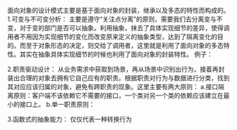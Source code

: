面向对象的设计模式主要是基于面向对象的封装，继承以及多态的特性而构成的。
1.可变与不可变分析：
	主要是遵守“关注点分离”的原则，需要我们去分离变与不变，对于变的部门是否可以抽象。利用抽象，抹去了具体实现细节的差异，使得调用者不用因为实现细节的变化而改变原来定义的抽象类型，达到了隔离变化的目的。而至于对象形态的决定，则交给了调用者，这里就是利用了面向对象的多态特性。其实在抽象具体实现细节的时候也利用了面向对象的封装特性。
例子：



2.职责驱动设计：
	从业务需求中获取到场景，再从场景中识别出行为，接着再封装出合理的对象去拥有它自己应有的职责。根据职责对行为与数据进行分类，找到其对应应该归属的对象，避免有跨职责的现象。这里主要有两大原则：
a.接口隔离原则：客户端不该依赖它不需要的接口，一个类对另一个类的依赖应该建立在最小的接口上。
b.单一职责原则：



3.函数式的抽象能力：
	仅仅代表一种转换行为
